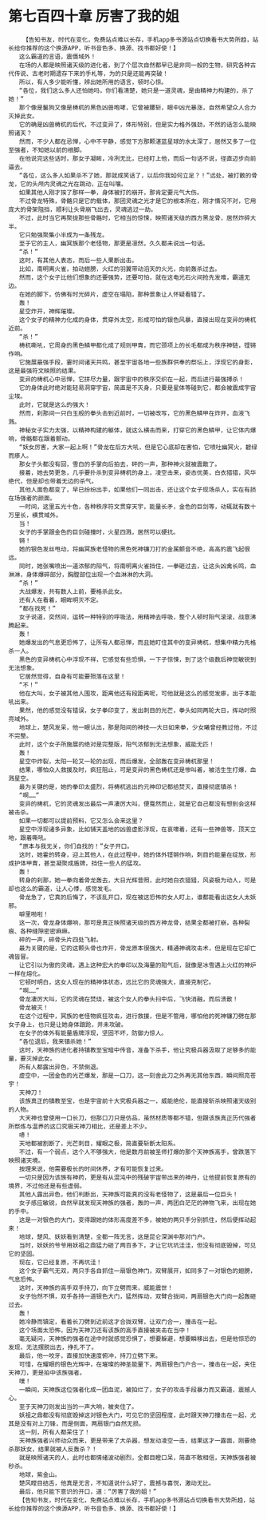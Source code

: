 # 第七百四十章 厉害了我的姐
        【告知书友，时代在变化，免费站点难以长存，手机app多书源站点切换看书大势所趋，站长给你推荐的这个换源APP，听书音色多、换源、找书都好使！】
       这么霸道的言语，震慑域外！
       在场的人都是映照诸天级的进化者，到了个层次自然都早已是非同一般的生物，研究各种古代传说、古老时期遗存下来的手札等，为的只是还能再突破！
       所以，有人多少能听懂，辨出她所用的语言，顿时心惊。
       “各位，我们这么多人还怕她吗，你们看清楚，她只是一道灵魂，是由精神力构建的，杀了她！”
       那个像是鬣狗又像是梼杌的黑色凶兽咆哮，它曾被腰斩，眼中凶光暴涨，自然希望众人合力灭掉此女。
       它的确是凶兽梼杌的后代，不过变异了，体形特别，但是实力格外强劲，不然的话怎么能映照诸天？
       然而，不少人都在忌惮，心中不平静，感觉下方那颗湛蓝星球的水太深了，居然又多了一位至强者，不知她以前的根脚。
       在他说完这些话时，那女子凝眸，冷冽无比，已经盯上他，而后一句话不说，径直迈步向前逼去。
       “各位，这么多人如果杀不了她，那就成笑话了，以后你我如何立足？！”远处，被打散的骨龙，它的头颅内灵魂之光在跳动，正在叫嚷。
       如果其他人刚才挨了那样一拳，身体被打的崩开，那肯定要元气大伤。
       不过骨龙特殊，骨骼只是它的载体，那团灵魂之光才是它的根本所在，刚才情况不对，它用庞大的骨架阻挡，顺利让头骨崩飞出去，灵魂逃过一劫。
       不过，此时当它再聚拢那些骨骼时，它相当的惊悚，映照诸天级的西方黑龙骨，居然炸碎大半。
       它只勉强聚集小半成为一条残龙。
       至于它的主人，幽冥族那个老怪物，那更是凛然，久久都未说出一句话。
       “杀！”
       这时，有其他人表态，而后一些人果断出击。
       比如，南明离火雀，拍动翅膀，火红的羽翼带动滔天的火光，向前轰杀过去。
       然而，这个女子比他们想象的还要强势，还要可怕，就在这电光石火间抢先发难，霸道无边。
       在她的脚下，仿佛有时光碎片，虚空在塌陷，那种景象让人怀疑看错了。
       轰！
       星空炸开，神辉璀璨。
       这个女子的精神力化成的身体，贯穿外太空，形成可怕的银色风暴，直接出现在变异的梼杌近前。
       “杀！”
       梼杌嘶吼，它周身的黑色鳞甲都化成了规则甲胄，而它颈项上的长毛都成为秩序神链，铿锵作响。
       它施展最强手段，霎时间诸天共鸣，甚至宇宙各地一些族群供奉的祭坛上，浮现它的身影，这是最强符文映照的结果。
       变异的梼杌心中忌惮，它拼尽力量，跟宇宙中的秩序交织在一起，而后进行最强搏杀！
       它的身体此时绝对能轻易洞穿宇宙，简直是不灭身，只要是星体等碰到它，都会被震成宇宙尘埃。
       此时，它就是这么的强大！
       然而，刹那间一只白玉般的拳头击到近前时，一切被改写，它的黑色鳞甲在炸开，血液飞溅。
       神秘女子实力太强，以精神构建的躯体，就这么横击而来，打穿它的黑色鳞甲，让它体内爆响，骨骼都在跟着颤动。
       “妖女厉害，大家一起上啊！”骨龙在后方大吼，但是它心底却在害怕，它喷吐幽冥火，碧绿而瘆人。
       那女子头都没有回，雪白的手掌向后拍去，砰的一声，那种神火就被震散了。
       接着，她去势更急，几乎要扑杀到变异梼杌的身上，凌空击来，姿态优美，白衣猎猎，风华绝代，但是却也带着无边的杀气。
       其他人面色都变了，早已纷纷出手，如果他们一同出击，还让这个女子现场杀人，实在有损在场强者的颜面。
       一时间，这里五光十色，各种秩序符文贯穿天宇，能量长矛，金色的巨剑等，动辄就有数十万里长，横贯域外。
       当！
       女子的手掌跟金色的巨剑碰撞时，火星四溅，居然可以硬抗。
       锵！
       她的银色发丝甩动，将幽冥族老怪物的黑色死神镰刀打的金属颤音不绝，高高的震飞起很远。
       同时，她张嘴喷出一道浓郁的阳气，将南明离火雀挡住，一拳砸过去，让这头凶禽长鸣，血淋淋，身体爆碎部分，胸膛部位出现一个血淋淋的大洞。
       “杀！”
       大战爆发，共有数人上前，要格杀此女。
       还有人在看着，眼眸明灭不定。
       “都在找死！”
       女子说道，突然间，运转一种特别的呼吸法，用精神去呼吸，整个人顿时阳气滚滚，战意沸腾起来。
       轰！
       她爆发出的气息更恐怖了，让所有人都忌惮，而且她盯住其中的变异梼杌，想集中精力先格杀一人。
       黑色的变异梼杌心中浮现不祥，它感觉有些恐惧，一下子惊悚，到了这个级数后神觉敏锐到无法想象。
       它居然觉得，自身有可能要殒落在这里！
       “不！”
       他在大叫，女子被其他人围攻，距离他还有段距离呢，可他就是这么的感觉发瘆，出于本能吼出来。
       果然，他的感觉没有错误，女子拳印变了，发出刺目的光芒，拳头如同两轮大日，挥动时照亮域外。
       地球上，楚风发呆，他一眼认出，那是阳间的神技——大日如来拳，少女曦曾经教过他，不过不完整。
       此时，这个女子所施展的绝对是完整版，阳气浓郁到无法想象，威能无匹！
       轰！
       星空中炸裂，太阳一轮又一轮的出现，而后爆发，全部轰在变异梼杌那里！
       结果，哪怕众人救援及时，疯狂阻止，可是变异的黑色梼杌还是惨叫着，被活生生打爆，血溅星空。
       最为关键的是，她的拳印太盛烈，将梼杌逃出的元神印记都给焚灭，直接彻底镇杀！
       “啊……”
       变异的梼杌，它的灵魂发出最后一声凄厉大叫，便戛然而止，就是它自己都没有想到会这样被击杀。
       如果一切都可以提前预料，它又怎么会来这里？
       星空中浮现诸多异象，比如铺天盖地的凶兽虚影浮现，在哀嚎着，还有一些神兽等，顶天立地，跟着嘶吼。
       “原本与我无关，你们自找的！”女子开口。
       这时，她霍的转身，迎上其他人，在此过程中，她的体外铿锵作响，刺目的能量在绽放，形成护体甲胄，甚至凝聚成盾牌，挡住一些人的猛攻。
       轰！
       转身的刹那，她一拳向着骨龙轰去，大日光辉普照，此时她白衣猎猎，风姿极为动人，可是却也这么的霸道，让人心悸，感觉发毛。
       骨龙急了，它真的后悔了，不该乱开口，现在被这恐怖的女人盯上，谁都能看出这女人太妖邪。
       噼里啪啦！
       这一次，骨龙身体爆响，那可是真正映照诸天级的西方神龙骨，结果全都被打崩，各种裂痕、各种缝隙密密麻麻。
       砰的一声，碎骨头片四处飞射。
       最为关键的是，它的这颗头骨也炸开，骨龙原本很强大，精通神魂攻击术，但是现在它却亡魂皆冒。
       让它引以为傲的灵魂，遇上这种宏大的拳印以及海量的阳气后，就像是冰雪遇上火红的神炉一样在熔化。
       它顿时明白，这女人现在的精神体状态，远比它的灵魂强大，直接克制它。
       “啊……”
       骨龙凄厉大叫，它的灵魂在焚烧，被这个女人的拳头扫中后，飞快消融，而后溃散！
       骨龙被灭！
       在这个过程中，冥族的老怪物疯狂攻击，进行救援，但是不管用，哪怕他的死神镰刀劈在那女子身上，也只是让她身体踉跄，并未攻破。
       在女子的体外有能量盾牌浮现，坚固不坏，防御力惊人。
       “各位退后，我来镇杀她！”
       这时，天神族的进化者持镇教至宝暗中传音，准备下杀手，他让究极兵器汲取了足够多的能量，要灭掉此女。
       所有人都露出异色，不禁倒退。
       虚空中，一团金色的光芒爆发，那是一口刀，这一刻舍此刀之外再无其他东西，瞬间照亮苍宇！
       天神刀！
       该族真正的镇教至宝，也是宇宙前十大究极兵器之一，威能绝伦，能直接斩杀映照诸天级别的人物。
       大天神也曾使用一口长刀，但那口刀只是仿品，虽然材质等都不错，但跟该族真正历代强者所祭炼与温养的这口究极天神刀相比，还是差上不少。
       哧！
       天地都被割断了，光芒刺目，耀眼之极，简直要斩断太阳系。
       不过，有一个弱点，这个人不够强大，他是数月前被圣师打爆的那个天神族高手，曾跌落下映照诸天境。
       按理来说，他需要极长的时间休养，才有可能恢复过来。
       一切只是因为该族有神药，更是有从混沌中的残破宇宙带出来的神丹，让他提前恢复原有的境界，不过他还是有些虚弱。
       其他人露出异色，他们判断出，天神族可能真的没有老怪物了，这是最后一位巨头！
       女子感应敏锐，自然早就发现天神族的强者，轰的一声，两团白茫茫的神物飞来，出现在她的手中。
       这是一对银色的大门，变得跟她的体形高度差不多，被她的两只手分别抓住，然后便挥动起来！
       地球，楚风、妖妖看到清楚，全都一阵无言，这是昆仑深渊中那对门户。
       当时，妖妖的爷爷用妖祖之鼎猛力砸了两百多下，才让它坑坑洼洼，但没有彻底毁掉，可见它的坚固。
       现在，它已经复原，不再坑洼！
       这个女子霸气无双，两只手各自抓住一扇银色神门，双臂展开，如同多了一对银色的翅膀，气息恐怖。
       这时，天神族的高手双手持刀，向下立劈而来，威能震世！
       女子怡然不惧，双手各持一道银色大门，猛然挥动，双臂合拢间，两扇银色大门向一起轰砸过去。
       轰！
       她冷静而镇定，看着长刀劈到近前这才合拢双臂，让双门合一，撞击在一起。
       这个场面太恐怖，因为天神刀还有该族的高手直接被夹击在当中！
       毫无疑问，天神族的强者在途中时就感觉恐惧了，想要躲避，想要瞬移出去，但是他惊恐的发现，无法摆脱出去，挣扎不了。
       最后，他一咬牙，直接加快速度俯冲，持刀立劈下来。
       可惜，在耀眼的银色光辉中，在璀璨的神圣能量下，两扇银色门户合一，撞击在一起，夹住天神刀，更是拍中该族强者。
       噗！
       一瞬间，天神族这位强者化成一团血泥，被拍烂了，女子的攻击手段暴力而又霸道，震撼人心。
       至于天神刀则发出当的一声大响，被夹住了。
       妖祖之鼎都没有彻底毁掉这对银色大门，可见它的坚固程度，此时跟天神刀撞击在一起，尤其是没有对上刀锋，而是侧面，两扇银门自然无损。
       这一刻，所有人都呆住了！
       天神族强者兴师动众而来，更是带来了大杀器，想发动凌空一击，结果这才一露面，刚要绝杀那妖女，结果就被人反轰杀？！
       就是映照诸天的人，此时也都情绪波动剧烈，全都目瞪口呆，简直不敢相信，天神族强者被秒杀。
       地球，紫金山。
       楚风瞠目结舌，他真是无言，不知道说什么好了，震撼与喜悦，激动无比。
       最后，他只能下意识的开口，道：“厉害了我的姐！”
       【告知书友，时代在变化，免费站点难以长存，手机app多书源站点切换看书大势所趋，站长给你推荐的这个换源APP，听书音色多、换源、找书都好使！】